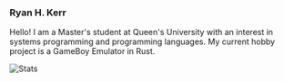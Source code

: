 ### Ryan H. Kerr

Hello! I am a Master's student at Queen's University with an interest in systems programming and programming languages.
My current hobby project is a GameBoy Emulator in Rust.

![Stats](https://github-readme-stats.vercel.app/api/top-langs/?username=rykrr&private_repos=true&layout=compact&langs_count=6&hide=javascript,html,css)

<!--
**rykrr/rykrr** is a ✨ _special_ ✨ repository because its `README.md` (this file) appears on your GitHub profile.

Here are some ideas to get you started:

- 🔭 I’m currently working on ...
- 🌱 I’m currently learning ...
- 👯 I’m looking to collaborate on ...
- 🤔 I’m looking for help with ...
- 💬 Ask me about ...
- 📫 How to reach me: ...
- 😄 Pronouns: ...
- ⚡ Fun fact: ...
-->
